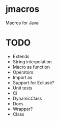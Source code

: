 # jmacros
Macros for Java


# TODO
* Extends
* String interpolation
* Macro as function
* Operators
* Import as
* Support for Eclipse?
* Unit tests
* CI
* DynamicClass
* Docs
* Wrapper?
* Class